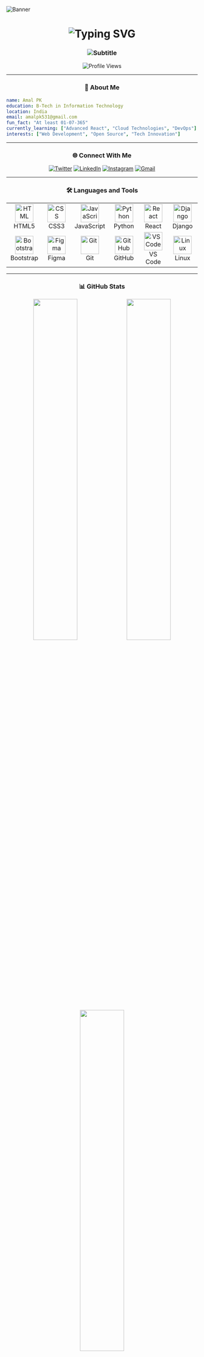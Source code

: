 ![Banner](https://github.com/amalpk531/amalpk531/blob/main/ccooddeee.gif)

<h1 align="center">
  <img src="https://readme-typing-svg.herokuapp.com/?font=JetBrains+Mono&size=40&duration=3000&pause=1000&color=58A6FF&center=true&vCenter=true&width=500&lines=Hi+%F0%9F%91%8B%2C+I'm+Amal+PK;Full+Stack+Developer;Tech+Enthusiast" alt="Typing SVG" />
</h1>

<h3 align="center">
  <img src="https://readme-typing-svg.herokuapp.com/?font=Inter&size=20&duration=2000&pause=1000&color=7D8590&center=true&vCenter=true&width=600&lines=A+passionate+developer+from+India+%F0%9F%87%AE%F0%9F%87%B3;Building+amazing+digital+experiences;Always+learning+new+technologies" alt="Subtitle" />
</h3>

<div align="center">
  
  ![Profile Views](https://komarev.com/ghpvc/?username=amalpk531&color=58a6ff&style=for-the-badge&label=PROFILE+VIEWS)
  
</div>

---

<div align="center">

### 🚀 About Me

</div>

```yaml
name: Amal PK
education: B-Tech in Information Technology
location: India
email: amalpk531@gmail.com
fun_fact: "At least 01-07-365"
currently_learning: ["Advanced React", "Cloud Technologies", "DevOps"]
interests: ["Web Development", "Open Source", "Tech Innovation"]
```

---

<div align="center">

### 🌐 Connect With Me

[![Twitter](https://img.shields.io/badge/Twitter-1DA1F2?style=for-the-badge&logo=twitter&logoColor=white)](https://twitter.com/amal_5_3_1_)
[![LinkedIn](https://img.shields.io/badge/LinkedIn-0077B5?style=for-the-badge&logo=linkedin&logoColor=white)](https://www.linkedin.com/in/amal-pk/)
[![Instagram](https://img.shields.io/badge/Instagram-E4405F?style=for-the-badge&logo=instagram&logoColor=white)](https://www.instagram.com/_amal_p.k_)
[![Gmail](https://img.shields.io/badge/Gmail-D14836?style=for-the-badge&logo=gmail&logoColor=white)](mailto:amalpk531@gmail.com)

</div>

---

<div align="center">

### 🛠️ Languages and Tools

<table>
  <tr>
    <td align="center" width="96">
      <img src="https://skillicons.dev/icons?i=html" width="48" height="48" alt="HTML" />
      <br>HTML5
    </td>
    <td align="center" width="96">
      <img src="https://skillicons.dev/icons?i=css" width="48" height="48" alt="CSS" />
      <br>CSS3
    </td>
    <td align="center" width="96">
      <img src="https://skillicons.dev/icons?i=js" width="48" height="48" alt="JavaScript" />
      <br>JavaScript
    </td>
    <td align="center" width="96">
      <img src="https://skillicons.dev/icons?i=python" width="48" height="48" alt="Python" />
      <br>Python
    </td>
    <td align="center" width="96">
      <img src="https://skillicons.dev/icons?i=react" width="48" height="48" alt="React" />
      <br>React
    </td>
    <td align="center" width="96">
      <img src="https://skillicons.dev/icons?i=django" width="48" height="48" alt="Django" />
      <br>Django
    </td>
  </tr>
  <tr>
    <td align="center" width="96">
      <img src="https://skillicons.dev/icons?i=bootstrap" width="48" height="48" alt="Bootstrap" />
      <br>Bootstrap
    </td>
    <td align="center" width="96">
      <img src="https://skillicons.dev/icons?i=figma" width="48" height="48" alt="Figma" />
      <br>Figma
    </td>
    <td align="center" width="96">
      <img src="https://skillicons.dev/icons?i=git" width="48" height="48" alt="Git" />
      <br>Git
    </td>
    <td align="center" width="96">
      <img src="https://skillicons.dev/icons?i=github" width="48" height="48" alt="GitHub" />
      <br>GitHub
    </td>
    <td align="center" width="96">
      <img src="https://skillicons.dev/icons?i=vscode" width="48" height="48" alt="VS Code" />
      <br>VS Code
    </td>
    <td align="center" width="96">
      <img src="https://skillicons.dev/icons?i=linux" width="48" height="48" alt="Linux" />
      <br>Linux
    </td>
  </tr>
</table>

</div>

---

<div align="center">

### 📊 GitHub Stats

<img width="48%" src="https://github-readme-stats.vercel.app/api?username=amalpk531&show_icons=true&theme=tokyonight&border_radius=16&border_color=58a6ff" />
<img width="48%" src="https://github-readme-streak-stats.herokuapp.com/?user=amalpk531&theme=tokyonight&border_radius=16&border=58a6ff" />

<img width="48%" src="https://github-readme-stats.vercel.app/api/top-langs/?username=amalpk531&layout=compact&theme=tokyonight&border_radius=16&border_color=58a6ff" />

</div>

---

<div align="center">

### 🏆 GitHub Trophies

[![trophy](https://github-profile-trophy.vercel.app/?username=amalpk531&theme=tokyonight&no-frame=true&no-bg=true&row=1&column=7)](https://github.com/ryo-ma/github-profile-trophy)

</div>

---

<div align="center">

### 📈 Activity Graph

[![Amal's github activity graph](https://github-readme-activity-graph.vercel.app/graph?username=amalpk531&theme=tokyo-night&custom_title=Amal's%20Contribution%20Graph&border_radius=16)](https://github.com/ashutosh00710/github-readme-activity-graph)

</div>

---

<div align="center">

### 💭 Random Dev Quote

![](https://quotes-github-readme.vercel.app/api?type=horizontal&theme=tokyonight)

</div>

---

<div align="center">

**💙 Thank you for visiting my profile!**

*"Code is like humor. When you have to explain it, it's bad."* – Cory House

[![](https://visitcount.itsvg.in/api?id=amalpk531&icon=0&color=12)](https://visitcount.itsvg.in)

</div>
